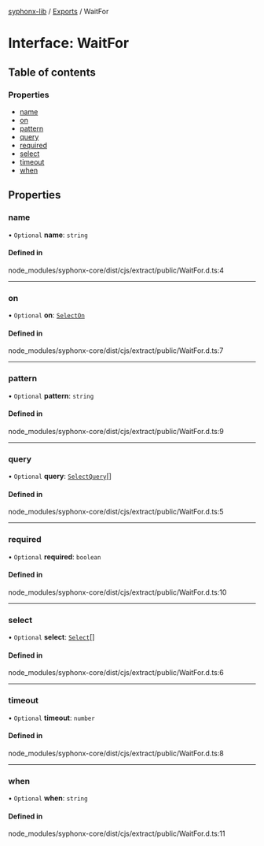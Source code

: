 [syphonx-lib](../README.md) / [Exports](../modules.md) / WaitFor

# Interface: WaitFor

## Table of contents

### Properties

- [name](WaitFor.md#name)
- [on](WaitFor.md#on)
- [pattern](WaitFor.md#pattern)
- [query](WaitFor.md#query)
- [required](WaitFor.md#required)
- [select](WaitFor.md#select)
- [timeout](WaitFor.md#timeout)
- [when](WaitFor.md#when)

## Properties

### name

• `Optional` **name**: `string`

#### Defined in

node_modules/syphonx-core/dist/cjs/extract/public/WaitFor.d.ts:4

___

### on

• `Optional` **on**: [`SelectOn`](../modules.md#selecton)

#### Defined in

node_modules/syphonx-core/dist/cjs/extract/public/WaitFor.d.ts:7

___

### pattern

• `Optional` **pattern**: `string`

#### Defined in

node_modules/syphonx-core/dist/cjs/extract/public/WaitFor.d.ts:9

___

### query

• `Optional` **query**: [`SelectQuery`](../modules.md#selectquery)[]

#### Defined in

node_modules/syphonx-core/dist/cjs/extract/public/WaitFor.d.ts:5

___

### required

• `Optional` **required**: `boolean`

#### Defined in

node_modules/syphonx-core/dist/cjs/extract/public/WaitFor.d.ts:10

___

### select

• `Optional` **select**: [`Select`](Select.md)[]

#### Defined in

node_modules/syphonx-core/dist/cjs/extract/public/WaitFor.d.ts:6

___

### timeout

• `Optional` **timeout**: `number`

#### Defined in

node_modules/syphonx-core/dist/cjs/extract/public/WaitFor.d.ts:8

___

### when

• `Optional` **when**: `string`

#### Defined in

node_modules/syphonx-core/dist/cjs/extract/public/WaitFor.d.ts:11

